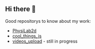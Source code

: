 ## Hi there 👋

Good repositorys to know about my work: 
- [PhysiLab2d](https://github.com/zBlasius/PhysiLab2d)
- [cool_things_js](https://github.com/zBlasius/cool_things_js)
- [videos_upload](https://github.com/zBlasius/videos-upload) - still in progress

<!--
**zBlasius/zBlasius** is a ✨ _special_ ✨ repository because its `README.md` (this file) appears on your GitHub profile.

Here are some ideas to get you started:

- 🔭 I’m currently working on ...
- 🌱 I’m currently learning ...
- 👯 I’m looking to collaborate on ...
- 🤔 I’m looking for help with ...
- 💬 Ask me about ...
- 📫 How to reach me: ...
- 😄 Pronouns: ...
- ⚡ Fun fact: ...
-->
